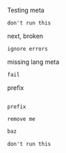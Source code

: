 Testing meta

```fail skip foo
don't run this
```

next, broken

```fail ignore-errors foo
ignore errors
```

missing lang meta

```fail
fail
```

prefix

```echo prefix

```

```echo prefix
prefix
```

```echonull
remove me
```

```meta bar
baz
```

```meta
don't run this
```
